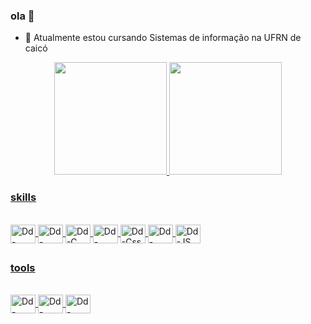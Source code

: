 ### ola 🤝

- 🔭 Atualmente estou cursando Sistemas de informação na UFRN de caicó


<div align="center">
  <a href="https://github.com/daviddevolin">
  <img height="180em" src="https://github-readme-stats.vercel.app/api?username=daviddevolin&show_icons=true&theme=dracula&include_all_commits=true&count_private=true"/>
  <img height="180em" src="https://github-readme-stats.vercel.app/api/top-langs/?username=daviddevolin&layout=compact&langs_count=7&theme=dracula"/>
</div>
  
### skills
<div style="display: inline_block"><br>
  
  <img align="center" alt="Dd-Python" height="30" width="40"  src="https://cdn.jsdelivr.net/gh/devicons/devicon/icons/python/python-original.svg" />
  <img align="center" alt="Dd-Java" height="30" width="40"  src="https://cdn.jsdelivr.net/gh/devicons/devicon/icons/java/java-original.svg" />
  <img align="center" alt="Dd-C" height="30" width="40" src="https://cdn.jsdelivr.net/gh/devicons/devicon/icons/c/c-plain.svg" />
  <img align="center" alt="Dd-Html" height="30" width="40" src="https://cdn.jsdelivr.net/gh/devicons/devicon/icons/html5/html5-original-wordmark.svg" />
  <img align="center" alt="Dd-Css" height="30" width="40" src="https://cdn.jsdelivr.net/gh/devicons/devicon/icons/css3/css3-original-wordmark.svg" />
  <img align="center" alt="Dd-React" height="30" width="40" src="https://cdn.jsdelivr.net/gh/devicons/devicon/icons/react/react-original.svg" />
  <img align="center" alt="Dd-JS" height="30" width="40" src="https://cdn.jsdelivr.net/gh/devicons/devicon/icons/javascript/javascript-original.svg" />
          
          
</div>

  ##

### tools

<div style="display: inline_block"><br>
  <img align="center" alt="Dd-Matlab" height="30" width="40" src="https://cdn.jsdelivr.net/gh/devicons/devicon/icons/matlab/matlab-original.svg" />
  <img align="center" alt="Dd-VsCode" height="30" width="40" src="https://cdn.jsdelivr.net/gh/devicons/devicon/icons/vscode/vscode-original.svg" />
  <img align="center" alt="Dd-Github" height="30" width="40" src="https://cdn.jsdelivr.net/gh/devicons/devicon/icons/github/github-original.svg" />  
</div>

  
